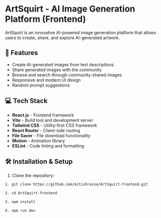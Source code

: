 # ArtSquirt - AI Image Generation Platform (Frontend)

ArtSquirt is an innovative AI-powered image generation platform that allows users to create, share, and explore AI-generated artwork.

## 🚀 Features

- Create AI-generated images from text descriptions
- Share generated images with the community
- Browse and search through community-shared images
- Responsive and modern UI design
- Random prompt suggestions

## 💻 Tech Stack

- **React.js** - Frontend framework
- **Vite** - Build tool and development server
- **Tailwind CSS** - Utility-first CSS framework
- **React Router** - Client-side routing
- **File Saver** - File download functionality
- **Motion** - Animation library
- **ESLint** - Code linting and formatting

## 🛠️ Installation & Setup

1. Clone the repository:
```bash
1. git clone https://github.com/mitishraina/ArtSquirt-frontend.git
```
```bash
2. cd ArtSquirt-frontend
```
```bash
3. npm install
```
```bash
4. npm run dev
```

